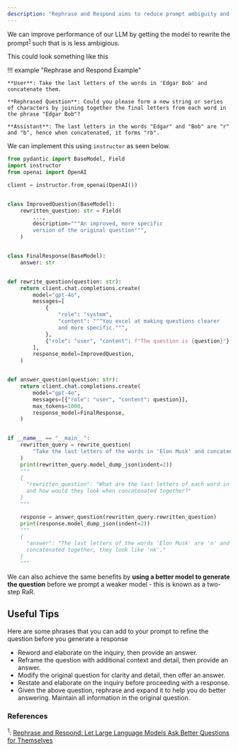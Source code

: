 ```yaml
---
description: "Rephrase and Respond aims to reduce prompt ambiguity and align the question more closely with the LLM's existing frame"
---
```


We can improve performance of our LLM by getting the model to rewrite the prompt<sup><a href="https://arxiv.org/pdf/2311.04205">1</a></sup> such that is is less ambigious.

This could look something like this

!!! example "Rephrase and Respond Example"

    **User**: Take the last letters of the words in 'Edgar Bob' and concatenate them.

    **Rephrased Question**: Could you please form a new string or series of characters by joining together the final letters from each word in the phrase "Edgar Bob"?

    **Assistant**: The last letters in the words "Edgar" and "Bob" are "r" and "b", hence when concatenated, it forms "rb".

We can implement this using `instructor` as seen below.

```python hl_lines="26-27"
from pydantic import BaseModel, Field
import instructor
from openai import OpenAI

client = instructor.from_openai(OpenAI())


class ImprovedQuestion(BaseModel):
    rewritten_question: str = Field(
        ...,
        description="""An improved, more specific
        version of the original question""",
    )


class FinalResponse(BaseModel):
    answer: str


def rewrite_question(question: str):
    return client.chat.completions.create(
        model="gpt-4o",
        messages=[
            {
                "role": "system",
                "content": """You excel at making questions clearer
                and more specific.""",
            },
            {"role": "user", "content": f"The question is {question}"},
        ],
        response_model=ImprovedQuestion,
    )


def answer_question(question: str):
    return client.chat.completions.create(
        model="gpt-4o",
        messages=[{"role": "user", "content": question}],
        max_tokens=1000,
        response_model=FinalResponse,
    )


if __name__ == "__main__":
    rewritten_query = rewrite_question(
        "Take the last letters of the words in 'Elon Musk' and concatenate them"
    )
    print(rewritten_query.model_dump_json(indent=2))
    """
    {
      "rewritten_question": "What are the last letters of each word in 'Elon Musk',
      and how would they look when concatenated together?"
    }
    """

    response = answer_question(rewritten_query.rewritten_question)
    print(response.model_dump_json(indent=2))
    """
    {
      "answer": "The last letters of the words 'Elon Musk' are 'n' and 'k'. When
      concatenated together, they look like 'nk'."
    }
    """
```

We can also achieve the same benefits by **using a better model to generate the question** before we prompt a weaker model - this is known as a two-step RaR.

## Useful Tips

Here are some phrases that you can add to your prompt to refine the question before you generate a response

- Reword and elaborate on the inquiry, then provide an answer.
- Reframe the question with additional context and detail, then provide an answer.
- Modify the original question for clarity and detail, then offer an answer.
- Restate and elaborate on the inquiry before proceeding with a response.
- Given the above question, rephrase and expand it to help you do better answering. Maintain all information in the original question.

### References

<sup id="ref-1">1</sup>: [Rephrase and Respond: Let Large Language Models Ask Better Questions for Themselves](https://arxiv.org/pdf/2311.04205)
